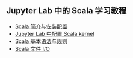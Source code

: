## Jupyter Lab 中的 Scala 学习教程
- [Scala 简介与安装配置](https://dreamhomes.top/340.html)
- [Jupyter Lab 中配置 Scala kernel](https://dreamhomes.top/688.html)
- [Scala 基本语法与规则](https://dreamhomes.top/691.html)
- [Scala 文件 I/O](https://nbviewer.jupyter.org/github/dreamhomes/scala-learning-tutorials/blob/master/file-IO.ipynb)

